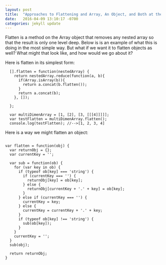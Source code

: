 ```yaml
---
layout: post
title:  "Approaches to Flattening and Array, An Object, and Both at the Same Time"
date:   2016-04-09 13:10:17 -0700
categories: jekyll update
---
```

<!-- You’ll find this post in your `_posts` directory. Go ahead and edit it and re-build the site to see your changes. You can rebuild the site in many different ways, but the most common way is to run `jekyll serve`,  or jekyll serve -' (which actually worked - j.s.)  /blog'which launches a web server and auto-regenerates your site when a file is updated.

To add new posts, simply add a file in the `_posts` directory that follows the convention `YYYY-MM-DD-name-of-post.ext` and includes the necessary front matter. Take a look at the source for this post to get an idea about how it works.

Jekyll also offers powerful support for code snippets: -->

Flatten is a method on the Array object that removes any nested array so that the result is only one level deep.  Below is is an example of what this is doing in the most simple way.  But what if we want it to flatten objects as well?  What might that look like, and how would we go about it?  

Here is flatten in its simplest form:


```
  [].flatten = function(nestedArray) {
    return nestedArray.reduce(function(a, b){
      if(Array.isArray(b)){
        return a.concat(b.flatten());
      }
      return a.concat(b); 
    }, []);

  };

  var multiDimenArray = [1, [2], [3, [[[4]]]]];
  var testFlatten = multiDimenArray.flatten();
  console.log(testFlatten); //-->[1, 2, 3, 4]
```

Here is a way we might flatten an object:

```

var flatten = function(obj) {
  var returnObj = {};
  var currentKey = '';
  
  var sub = function(ob) {
    for (var key in ob) {
      if (typeof ob[key] === 'string') {
        if (currentKey === '') {
          returnObj[key] = ob[key];
        } else {
          returnObj[currentKey + '.' + key] = ob[key];
        }
      } else if (currentKey === '') {
        currentKey = key;
      } else {
        currentKey = currentKey + '.' + key;
      }
      if (typeof ob[key] !== 'string') {
        sub(ob[key]);
      }
    }
    currentKey = '';
  }
  sub(obj);

  return returnObj;
}

```


<!-- Check out the [Jekyll docs][jekyll-docs] for more info on how to get the most out of Jekyll. File all bugs/feature requests at [Jekyll’s GitHub repo][jekyll-gh]. If you have questions, you can ask them on [Jekyll Talk][jekyll-talk]. -->

[jekyll-docs]: http://jekyllrb.com/docs/home
[jekyll-gh]:   https://github.com/jekyll/jekyll
[jekyll-talk]: https://talk.jekyllrb.com/
